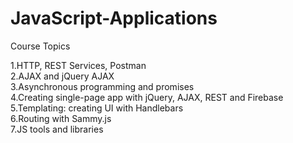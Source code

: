 # JavaScript-Applications

Course Topics

  1.HTTP, REST Services, Postman <br>
  2.AJAX and jQuery AJAX <br>
  3.Asynchronous programming and promises <br>
  4.Creating single-page app with jQuery, AJAX, REST and Firebase <br>
  5.Templating: creating UI with Handlebars <br>
  6.Routing with Sammy.js <br>
  7.JS tools and libraries
